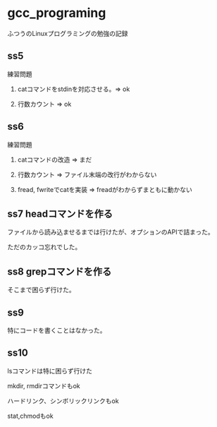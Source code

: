 # gcc_programing
ふつうのLinuxプログラミングの勉強の記録

## ss5

練習問題

1) catコマンドをstdinを対応させる。=> ok


2) 行数カウント                    => ok

## ss6

練習問題

1) catコマンドの改造 => まだ


2) 行数カウント => ファイル末端の改行がわからない


3) fread, fwriteでcatを実装 => freadがわからずまともに動かない

## ss7 headコマンドを作る

ファイルから読み込ませるまでは行けたが、オプションのAPIで詰まった。

ただのカッコ忘れでした。

## ss8 grepコマンドを作る

そこまで困らず行けた。

## ss9

特にコードを書くことはなかった。

## ss10

lsコマンドは特に困らず行けた

mkdir, rmdirコマンドもok

ハードリンク、シンボリックリンクもok

stat,chmodもok



